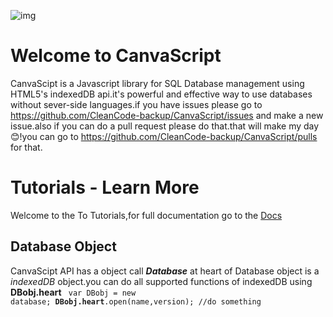 
![img](https://upload.wikimedia.org/wikipedia/commons/0/01/CanvaScript.png "a tite")
# Welcome to CanvaScript
CanvaScipt is a Javascript library for SQL  Database management using HTML5's indexedDB api.it's powerful and effective way  to use databases without  sever-side languages.if you have issues please go to
https://github.com/CleanCode-backup/CanvaScript/issues
and make a new issue.also if you can  do a pull request please do that.that will make my day 😊!you can go to
https://github.com/CleanCode-backup/CanvaScript/pulls for that.
# Tutorials - Learn More 
Welcome to the To Tutorials,for full documentation go to the <a href="Docs.md">Docs</a>
## Database Object
CanvaScipt API has a object call <i><b>Database</b></i> at heart of  Database object is  a <i>indexedDB</i> object.you can do all supported functions of indexedDB using <b>DBobj.heart</b>
<code>
var DBobj = new database;
<b>DBobj.heart</b>.open(name,version);
//do something

</code>
